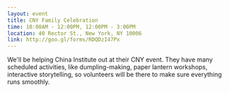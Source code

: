 ```yaml
---
layout: event
title: CNY Family Celebration
time: 10:00AM - 12:00PM, 12:00PM - 3:00PM
location: 40 Rector St., New York, NY 10006
link: http://goo.gl/forms/RDQDzI47Px
---
```

We'll be helping China Institute out at their CNY event. They have many scheduled activities, like dumpling-making, paper lantern workshops, interactive storytelling, so volunteers will be there to make sure everything runs smoothly.